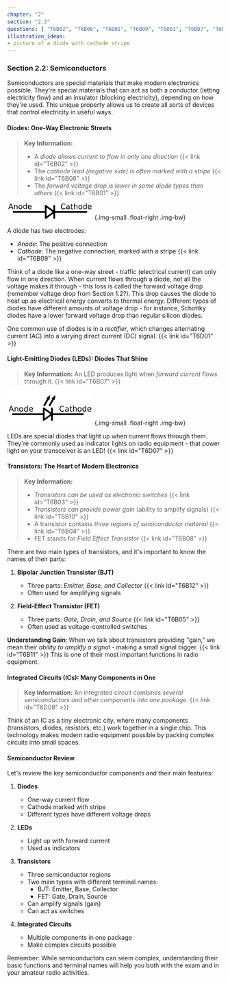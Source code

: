 ```yaml
---
chapter: "2"
section: "2.2"
questions: [ "T6B02", "T6B06", "T6B01", "T6B09", "T6D01", "T6B07", "T6D07", "T6B03", "T6B10", "T6B04", "T6B08", "T6B12", "T6B05", "T6B11", "T6D09" ]
illustration_ideas:
- picture of a diode with cathode stripe
---
```


### Section 2.2: Semiconductors

Semiconductors are special materials that make modern electronics possible. They're special materials that can act as both a conductor (letting electricity flow) and an insulator (blocking electricity), depending on how they're used. This unique property allows us to create all sorts of devices that control electricity in useful ways.

#### Diodes: One-Way Electronic Streets

> **Key Information:** 
> - A *diode allows current to flow in only one direction* {{< link id="T6B02" >}}
> - The *cathode lead (negative side) is often marked with a stripe* {{< link id="T6B06" >}}
> - The *forward voltage drop is lower in some diode types than others* {{< link id="T6B01" >}}

![Diode schematic diagram with anode / cathode labeled](../../../images/s2-2-diode.svg)
{.img-small .float-right .img-bw}

A diode has two electrodes:
- *Anode*: The positive connection
- *Cathode*: The negative connection, marked with a stripe {{< link id="T6B09" >}}

Think of a diode like a one-way street - traffic (electrical current) can only flow in one direction. When current flows through a diode, not all the voltage makes it through - this loss is called the forward voltage drop (remember voltage drop from Section 1.2?). This drop causes the diode to heat up as electrical energy converts to thermal energy. Different types of diodes have different amounts of voltage drop - for instance, Schottky diodes have a lower forward voltage drop than regular silicon diodes.

One common use of diodes is in a *rectifier*, which changes alternating current (AC) into a varying direct current (DC) signal. {{< link id="T6D01" >}}

#### Light-Emitting Diodes (LEDs): Diodes That Shine

> **Key Information:** An LED produces light when *forward current* flows through it. {{< link id="T6B07" >}}

![LED schematic diagram with anode / cathode labeled](../../../images/s2-2-led.svg)
{.img-small .float-right .img-bw}

LEDs are special diodes that light up when current flows through them. They're commonly used as indicator lights on radio equipment - that power light on your transceiver is an LED! {{< link id="T6D07" >}}

#### Transistors: The Heart of Modern Electronics

> **Key Information:** 
> - *Transistors can be used as electronic switches* {{< link id="T6B03" >}}
> - *Transistors can provide power gain* (ability to amplify signals) {{< link id="T6B10" >}}
> - A transistor contains *three regions of semiconductor material* {{< link id="T6B04" >}}
> - FET stands for *Field Effect Transistor* {{< link id="T6B08" >}}

There are two main types of transistors, and it's important to know the names of their parts:

1. **Bipolar Junction Transistor (BJT)**
   - Three parts: *Emitter, Base, and Collector* {{< link id="T6B12" >}}
   - Often used for amplifying signals

2. **Field-Effect Transistor (FET)**
   - Three parts: *Gate, Drain, and Source* {{< link id="T6B05" >}}
   - Often used as voltage-controlled switches

**Understanding Gain**: When we talk about transistors providing "gain," we mean their *ability to amplify a signal* - making a small signal bigger. {{< link id="T6B11" >}} This is one of their most important functions in radio equipment.

#### Integrated Circuits (ICs): Many Components in One

> **Key Information:** An integrated circuit *combines several semiconductors and other components into one package*. {{< link id="T6D09" >}}

Think of an IC as a tiny electronic city, where many components (transistors, diodes, resistors, etc.) work together in a single chip. This technology makes modern radio equipment possible by packing complex circuits into small spaces.

#### Semiconductor Review

Let's review the key semiconductor components and their main features:

1. **Diodes**
   - One-way current flow
   - Cathode marked with stripe
   - Different types have different voltage drops

2. **LEDs**
   - Light up with forward current
   - Used as indicators

3. **Transistors**
   - Three semiconductor regions
   - Two main types with different terminal names:
     - BJT: Emitter, Base, Collector
     - FET: Gate, Drain, Source
   - Can amplify signals (gain)
   - Can act as switches

4. **Integrated Circuits**
   - Multiple components in one package
   - Make complex circuits possible

Remember: While semiconductors can seem complex, understanding their basic functions and terminal names will help you both with the exam and in your amateur radio activities.

